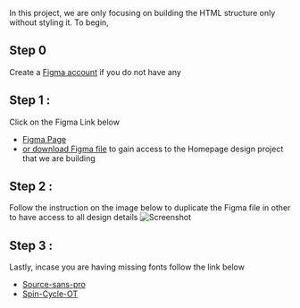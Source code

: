 In this project, we are only focusing on building the HTML structure only without styling it.
To begin,

## Step 0
Create a [Figma account](https://intranet.alxswe.com/rltoken/5MVI5gWEWCQdrVPN2NYxGw) if you do not have any

## Step 1 :
Click on the Figma Link below
- [Figma Page](https://intranet.alxswe.com/rltoken/aGNsZzxZE92XAjRXDT0b4A) 
- [or download Figma file](https://intranet.alxswe.com/rltoken/LTAnuL7o_w6kq8u9hUicgg)
to gain access to the Homepage design project that we are building

## Step 2 :
Follow the instruction on the image below to duplicate the Figma file in other to have access to all design details
![Screenshot](../asset/1.png)

## Step 3 :
Lastly, incase you are having missing fonts follow the link below
- [Source-sans-pro](https://intranet.alxswe.com/rltoken/8hNBFlYM0g_mGr6seXbVHA)
- [Spin-Cycle-OT](https://intranet.alxswe.com/rltoken/ICDCkSOYlUm6OclNPeCdgg)
